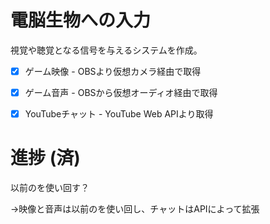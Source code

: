 # 電脳生物への入力

視覚や聴覚となる信号を与えるシステムを作成。

- [x] ゲーム映像 - OBSより仮想カメラ経由で取得

- [x] ゲーム音声 - OBSから仮想オーディオ経由で取得

- [x] YouTubeチャット - YouTube Web APIより取得

  

# 進捗 (済)
以前のを使い回す？

->映像と音声は以前のを使い回し、チャットはAPIによって拡張
